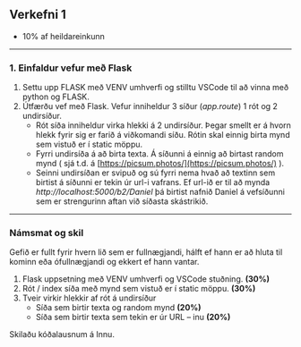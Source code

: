 ## Verkefni 1 
- 10% af heildareinkunn

---

### 1. Einfaldur vefur með Flask 
1. Settu upp FLASK með VENV umhverfi og stilltu VSCode til að vinna með python og FLASK. 
1. Útfærðu vef með Flask. Vefur inniheldur 3 síður (_app.route_) 1 rót og 2 undirsíður.
   - Rót síða inniheldur virka hlekki á 2 undirsíður. Þegar smellt er á hvorn hlekk fyrir sig er farið á viðkomandi síðu. Rótin skal einnig birta mynd sem vistuð er í static möppu.
   - Fyrri undirsíða á að birta texta. Á síðunni á einnig að birtast random mynd ( sjá t.d. á [https://picsum.photos/](https://picsum.photos/) ).
   - Seinni undirsíðan er svipuð og sú fyrri nema hvað að textinn sem birtist á síðunni er tekin úr url-i vafrans. Ef url-ið er til að mynda _http://localhost:5000/b2/Daniel_ þá birtist nafnið Daniel á vefsíðunni sem er strengurinn aftan við síðasta skástrikið.

---

### Námsmat og skil
Gefið er fullt fyrir hvern lið sem er fullnægjandi, hálft ef hann er að hluta til kominn eða ófullnægjandi og ekkert ef hann vantar.

1. Flask uppsetning með VENV umhverfi og VSCode stuðning. **(30%)**
1. Rót / index síða með mynd sem vistuð er í static möppu. **(30%)**
2. Tveir virkir hlekkir af rót á undirsíður
   - Síða sem birtir texta og random mynd **(20%)**
   - Síða sem birtir texta sem tekin er úr URL – inu **(20%)**

Skilaðu kóðalausnum á Innu.
